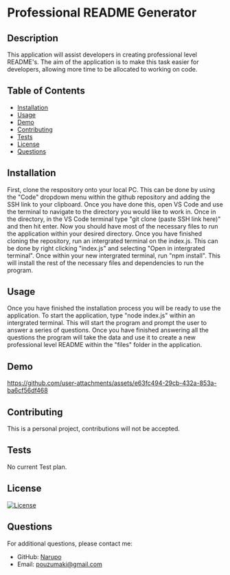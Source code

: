 # Professional README Generator

  ## Description
  This application will assist developers in creating professional level README's. The aim of the application is to make this task easier for developers, allowing more time to be allocated to working on code.

  ## Table of Contents
  - [Installation](#installation)
  - [Usage](#usage)
  - [Demo](#demo)
  - [Contributing](#contributing)
  - [Tests](#tests)
  - [License](#license)
  - [Questions](#questions)

  ## Installation
  First, clone the respository onto your local PC. This can be done by using the "Code" dropdown menu within the github repository and adding the SSH link to your clipboard. Once you have done this, open VS Code and use the terminal to navigate to the directory you would like to work in. Once in the directory, in the VS Code terminal type "git clone (paste SSH link here)" and then hit enter. Now you should have most of the necessary files to run the application within your desired directory. Once you have finished cloning the repository, run an intergrated terminal on the index.js. This can be done by right clicking "index.js" and selecting "Open in intergrated terminal". Once within your new intergrated terminal, run "npm install". This will install the rest of the necessary files and dependencies to run the program.

  ## Usage
  Once you have finished the installation process you will be ready to use the application. To start the application, type "node index.js" within an intergrated terminal. This will start the program and prompt the user to answer a series of questions. Once you have finished answering all the questions the program will take the data and use it to create a new professional level README within the "files" folder in the application.

  ## Demo
  https://github.com/user-attachments/assets/e63fc494-29cb-432a-853a-ba6cf56df468

  ## Contributing
  This is a personal project, contributions will not be accepted.

  ## Tests
  No current Test plan.

  ## License
  [![License](https://img.shields.io/badge/License-Apache_2.0-blue.svg)](https://opensource.org/licenses/Apache-2.0)
  
  ## Questions
  For additional questions, please contact me:
  - GitHub: [Narupo](https://github.com/Narupo)
  - Email: [pouzumaki@gmail.com](mailto:pouzumaki@gmail.com)
  
